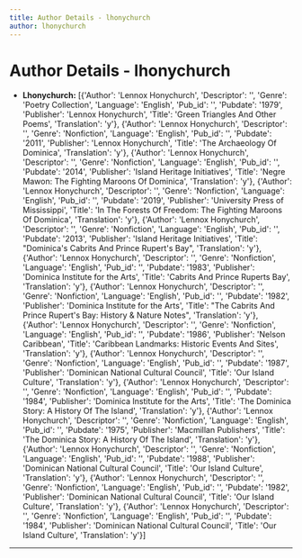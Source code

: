 ```yaml
---
title: Author Details - lhonychurch
author: lhonychurch
---
```


# Author Details - lhonychurch

<ul>
    <li><strong>Lhonychurch:</strong> [{'Author': 'Lennox Honychurch', 'Descriptor': '', 'Genre': 'Poetry Collection', 'Language': 'English', 'Pub_id': '', 'Pubdate': '1979', 'Publisher': 'Lennox Honychurch', 'Title': 'Green Triangles And Other Poems', 'Translation': 'y'}, {'Author': 'Lennox Honychurch', 'Descriptor': '', 'Genre': 'Nonfiction', 'Language': 'English', 'Pub_id': '', 'Pubdate': '2011', 'Publisher': 'Lennox Honychurch', 'Title': 'The Archaeology Of Dominica', 'Translation': 'y'}, {'Author': 'Lennox Honychurch', 'Descriptor': '', 'Genre': 'Nonfiction', 'Language': 'English', 'Pub_id': '', 'Pubdate': '2014', 'Publisher': 'Island Heritage Initiatives', 'Title': 'Negre Mawon: The Fighting Maroons Of Dominica', 'Translation': 'y'}, {'Author': 'Lennox Honychurch', 'Descriptor': '', 'Genre': 'Nonfiction', 'Language': 'English', 'Pub_id': '', 'Pubdate': '2019', 'Publisher': 'University Press of Mississippi', 'Title': 'In The Forests Of Freedom: The Fighting Maroons Of Dominica', 'Translation': 'y'}, {'Author': 'Lennox Honychurch', 'Descriptor': '', 'Genre': 'Nonfiction', 'Language': 'English', 'Pub_id': '', 'Pubdate': '2013', 'Publisher': 'Island Heritage Initiatives', 'Title': "Dominica's Cabrits And Prince Rupert's Bay", 'Translation': 'y'}, {'Author': 'Lennox Honychurch', 'Descriptor': '', 'Genre': 'Nonfiction', 'Language': 'English', 'Pub_id': '', 'Pubdate': '1983', 'Publisher': 'Dominica Institute for the Arts', 'Title': 'Cabrits And Prince Ruperts Bay', 'Translation': 'y'}, {'Author': 'Lennox Honychurch', 'Descriptor': '', 'Genre': 'Nonfiction', 'Language': 'English', 'Pub_id': '', 'Pubdate': '1982', 'Publisher': 'Dominica Institute for the Arts', 'Title': "The Cabrits And Prince Rupert's Bay: History & Nature Notes", 'Translation': 'y'}, {'Author': 'Lennox Honychurch', 'Descriptor': '', 'Genre': 'Nonfiction', 'Language': 'English', 'Pub_id': '', 'Pubdate': '1986', 'Publisher': 'Nelson Caribbean', 'Title': 'Caribbean Landmarks: Historic Events And Sites', 'Translation': 'y'}, {'Author': 'Lennox Honychurch', 'Descriptor': '', 'Genre': 'Nonfiction', 'Language': 'English', 'Pub_id': '', 'Pubdate': '1987', 'Publisher': 'Dominican National Cultural Council', 'Title': 'Our Island Culture', 'Translation': 'y'}, {'Author': 'Lennox Honychurch', 'Descriptor': '', 'Genre': 'Nonfiction', 'Language': 'English', 'Pub_id': '', 'Pubdate': '1984', 'Publisher': 'Dominica Institute for the Arts', 'Title': 'The Dominica Story: A History Of The Island', 'Translation': 'y'}, {'Author': 'Lennox Honychurch', 'Descriptor': '', 'Genre': 'Nonfiction', 'Language': 'English', 'Pub_id': '', 'Pubdate': '1975', 'Publisher': 'Macmillan Publishers', 'Title': 'The Dominica Story: A History Of The Island', 'Translation': 'y'}, {'Author': 'Lennox Honychurch', 'Descriptor': '', 'Genre': 'Nonfiction', 'Language': 'English', 'Pub_id': '', 'Pubdate': '1988', 'Publisher': 'Dominican National Cultural Council', 'Title': 'Our Island Culture', 'Translation': 'y'}, {'Author': 'Lennox Honychurch', 'Descriptor': '', 'Genre': 'Nonfiction', 'Language': 'English', 'Pub_id': '', 'Pubdate': '1982', 'Publisher': 'Dominican National Cultural Council', 'Title': 'Our Island Culture', 'Translation': 'y'}, {'Author': 'Lennox Honychurch', 'Descriptor': '', 'Genre': 'Nonfiction', 'Language': 'English', 'Pub_id': '', 'Pubdate': '1984', 'Publisher': 'Dominican National Cultural Council', 'Title': 'Our Island Culture', 'Translation': 'y'}]</li>
</ul>
<hr>